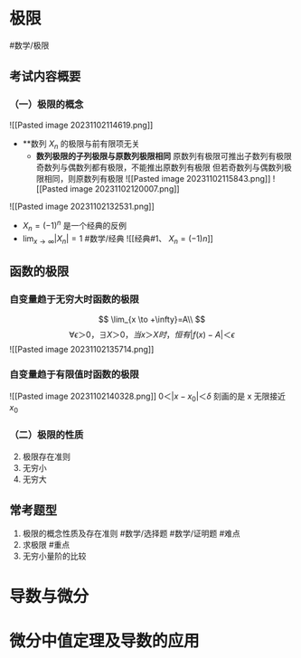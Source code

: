 # 极限 
#数学/极限
## 考试内容概要
### （一）极限的概念
![[Pasted image 20231102114619.png]]
- **数列 ${X_n}$ 的极限与前有限项无关
	- **数列极限的子列极限与原数列极限相同**
		原数列有极限可推出子数列有极限
		奇数列与偶数列都有极限，不能推出原数列有极限
		但若奇数列与偶数列极限相同，则原数列有极限
![[Pasted image 20231102115843.png]] 
![[Pasted image 20231102120007.png]]

![[Pasted image 20231102132531.png]]
-  $X_n = (-1)^n$ 是一个经典的反例 
- $\lim_{x \to \infty} |X_n|=1$
#数学/经典
![[经典#1、 $X_n = (-1) n$]]

## 函数的极限
### 自变量趋于无穷大时函数的极限
$$
\lim_{x \to +\infty}=A\\
$$
$$
\forall \epsilon＞0，\exists X＞0，当x＞X时，恒有|f(x)-A|＜\epsilon
$$
![[Pasted image 20231102135714.png]]
### 自变量趋于有限值时函数的极限
![[Pasted image 20231102140328.png]]
$0＜|x-x_0|＜\delta$ 刻画的是 x 无限接近 $x_0$


### （二）极限的性质
2. 极限存在准则
3. 无穷小
4. 无穷大   

## 常考题型
1. 极限的概念性质及存在准则 #数学/选择题 #数学/证明题 #难点
2. 求极限 #重点 
3. 无穷小量阶的比较








# 导数与微分




# 微分中值定理及导数的应用








